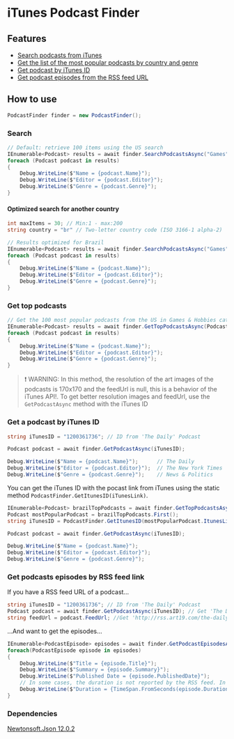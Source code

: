 # iTunes Podcast Finder
<h2>Features</h2>

- [Search podcasts from iTunes](#search)
- [Get the list of the most popular podcasts by country and genre](#Get%20top%20podcasts)
- [Get podcast by iTunes ID](#Get%20a%20podcast%20by%20iTunes%20ID)
- [Get podcast episodes from the RSS feed URL](#Get%20podcasts%20episodes%20by%20RSS%20feed%20link)

<h2>How to use</h2>

```C#
PodcastFinder finder = new PodcastFinder();
```

### Search
```C#
// Default: retrieve 100 items using the US search
IEnumerable<Podcast> results = await finder.SearchPodcastsAsync("Games");
foreach (Podcast podcast in results)
{
    Debug.WriteLine($"Name = {podcast.Name}");
    Debug.WriteLine($"Editor = {podcast.Editor}");
    Debug.WriteLine($"Genre = {podcast.Genre}");
}		
```

<h4>Optimized search for another country</h4>

```C#
int maxItems = 30; // Min:1 - max:200
string country = "br" // Two-letter country code (ISO 3166-1 alpha-2)

// Results optimized for Brazil
IEnumerable<Podcast> results = await finder.SearchPodcastsAsync("Games", maxItems, country);
foreach (Podcast podcast in results)
{
    Debug.WriteLine($"Name = {podcast.Name}");
    Debug.WriteLine($"Editor = {podcast.Editor}");
    Debug.WriteLine($"Genre = {podcast.Genre}");
}
```	

### Get top podcasts

```C#
// Get the 100 most popular podcasts from the US in Games & Hobbies category
IEnumerable<Podcast> results = await finder.GetTopPodcastsAsync(PodcastGenre.GamesAndHobbies);
foreach (Podcast podcast in results)
{
    Debug.WriteLine($"Name = {podcast.Name}");
    Debug.WriteLine($"Editor = {podcast.Editor}");
    Debug.WriteLine($"Genre = {podcast.Genre}");
}
```	
> :exclamation: WARNING: In this method, the resolution of the art images of the podcasts is 170x170 and the feedUrl is null, this is a behavior of the iTunes API!. To get better resolution images and feedUrl, use the `GetPodcastAsync` method with the iTunes ID

### Get a podcast by iTunes ID

```C#
string iTunesID = "1200361736"; // ID from 'The Daily' Podcast

Podcast podcast = await finder.GetPodcastAsync(iTunesID);

Debug.WriteLine($"Name = {podcast.Name}");      // The Daily
Debug.WriteLine($"Editor = {podcast.Editor}");	// The New York Times
Debug.WriteLine($"Genre = {podcast.Genre}");    // News & Politics
```	
You can get the iTunes ID with the pocast link from iTunes using the static method `PodcastFinder.GetItunesID(iTunesLink)`.

```C#
IEnumerable<Podcast> brazilTopPodcasts = await finder.GetTopPodcastsAsync(PodcastGenre.All, 50, "br");
Podcast mostPopularPodcast = brazilTopPodcasts.First();
string iTunesID = PodcastFinder.GetItunesID(mostPopularPodcast.ItunesLink);

Podcast podcast = await finder.GetPodcastAsync(iTunesID);

Debug.WriteLine($"Name = {podcast.Name}");
Debug.WriteLine($"Editor = {podcast.Editor}");
Debug.WriteLine($"Genre = {podcast.Genre}");	
```

### Get podcasts episodes by RSS feed link
If you have a RSS feed URL of a podcast...

```C#
string iTunesID = "1200361736"; // ID from 'The Daily' Podcast
Podcast podcast = await finder.GetPodcastAsync(iTunesID); // Get 'The Daily' Podcast infos
string feedUrl = podcast.FeedUrl; //Get 'http://rss.art19.com/the-daily'

```	

...And want to get the episodes...

```C#
IEnumerable<PodcastEpisode> episodes = await finder.GetPodcastEpisodesAsync(feedUrl);
foreach(PodcastEpisode episode in episodes)
{
    Debug.WriteLine($"Title = {episode.Title}");
    Debug.WriteLine($"Summary = {episode.Summary}");    
    Debug.WriteLine($"Published Date = {episode.PublishedDate}");
    // In some cases, the duration is not reported by the RSS feed. In these scenarios, the 'Duration' value is zero
    Debug.WriteLine($"Duration = {TimeSpan.FromSeconds(episode.Duration)}");
}
```	
### Dependencies

[Newtonsoft.Json 12.0.2](https://github.com/JamesNK/Newtonsoft.Json)
